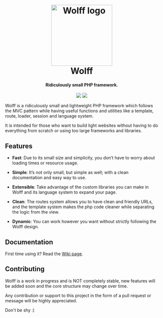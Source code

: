 <h1 align="center">
  <br>
  <img src="http://usbac.com.ve/wp-content/uploads/2019/03/WolffLogo.png" alt="Wolff logo" width="200">
  <br>
  Wolff
  <br>
</h1>

<h4 align="center">Ridiculously small PHP framework.</h4>

<p align="center">
<img src="https://img.shields.io/badge/stability-experimental-orange.svg"> <img src="https://img.shields.io/badge/version-0.6.0-blue.svg">
</p>

Wolff is a ridiculously small and lightweight PHP framework which follows the MVC pattern while having useful functions and utilities like a template, route, loader, session and language system. 

It is intended for those who want to build light websites without having to do everything from scratch or using too large frameworks and libraries.

## Features

* **Fast**: Due to its small size and simplicity, you don’t have to worry about loading times or resource usage.

* **Simple**: It’s not only small, but simple as well; with a clean documentation and easy way to use.

* **Extensible**: Take advantage of the custom libraries you can make in Wolff and its language system to expand your page.

* **Clean**: The routes system allows you to have clean and friendly URLs, and the template system makes the php code cleaner while separating the logic from the view.

* **Dynamic**: You can work however you want without strictly following the Wolff design.

## Documentation

First time using it? Read the [Wiki page](https://github.com/Usbac/Wolff/wiki).

## Contributing

Wolff is a work in progress and is NOT completely stable, new features will be added soon and the core structure may change over time.

Any contribution or support to this project in the form of a pull request or message will be highly appreciated.

Don't be shy :)
